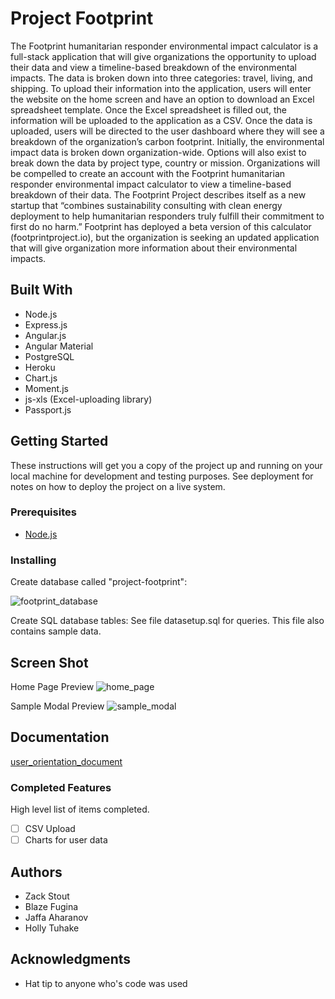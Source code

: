 # Project Footprint

The Footprint humanitarian responder environmental impact calculator is a full-stack application that will give organizations the opportunity to upload their data and view a timeline-based breakdown of the environmental impacts.
The data is broken down into three categories: travel, living, and shipping. To upload their information into the application, users will enter the website on the home screen and have an option to download an Excel spreadsheet template. Once the Excel spreadsheet is filled out, the information will be uploaded to the application as a CSV.
Once the data is uploaded, users will be directed to the user dashboard where they will see a breakdown of the organization’s carbon footprint. Initially, the environmental impact data is broken down organization-wide. Options will also exist to break down the data by project type, country or mission. Organizations will be compelled to create an account with the Footprint humanitarian responder environmental impact calculator to view a timeline-based breakdown of their data.
The Footprint Project describes itself as a new startup that “combines sustainability consulting with clean energy deployment to help humanitarian responders truly fulfill their commitment to first do no harm.” Footprint has deployed a beta version of this calculator (footprintproject.io), but the organization is seeking an updated application that will give organization more information about their environmental impacts.


## Built With

* Node.js
* Express.js
* Angular.js
* Angular Material
* PostgreSQL
* Heroku
* Chart.js
* Moment.js
* js-xls (Excel-uploading library)
* Passport.js

## Getting Started

These instructions will get you a copy of the project up and running on your local machine for development and testing purposes. See deployment for notes on how to deploy the project on a live system.

### Prerequisites

- [Node.js](https://nodejs.org/en/)

### Installing

Create database called "project-footprint":

![footprint_database](https://user-images.githubusercontent.com/29472568/33998428-0db2bf72-e0ad-11e7-850d-934cda2397df.png)

Create SQL database tables:
See file datasetup.sql for queries.
This file also contains sample data.

## Screen Shot

Home Page Preview
![home_page](https://raw.githubusercontent.com/footprint-project/Footprint/master/server/public/images/homepage.png)

Sample Modal Preview
![sample_modal](https://raw.githubusercontent.com/footprint-project/Footprint/master/server/public/images/sample_modal.png)

## Documentation

[user_orientation_document](https://docs.google.com/document/d/1Nf_hs8h83gzrjxEluDcDgb5RvnCmyt_C-7dLo2MXqXY/edit?usp=sharing)

### Completed Features

High level list of items completed.

- [ ] CSV Upload
- [ ] Charts for user data

## Authors

* Zack Stout
* Blaze Fugina
* Jaffa Aharanov
* Holly Tuhake


## Acknowledgments

* Hat tip to anyone who's code was used
